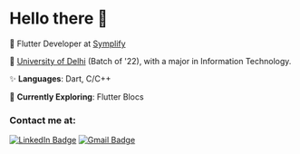 # **Hello there** 👋

🏫 Flutter Developer at [Symplify](https://www.fiverr.com/symplify)

🏢 [University of Delhi](https://du.ac.in) (Batch of '22), with a major in Information Technology.

✨ **Languages**: Dart, C/C++

📓 **Currently Exploring**: Flutter Blocs

### Contact me at:

[![LinkedIn Badge](https://img.shields.io/badge/-shivang-sorout-0a80a1?style=flat-square&logo=Linkedin&logoColor=white&link=https://www.linkedin.com/in/shivang-sorout/)](https://www.linkedin.com/in/shivang-sorout) [![Gmail Badge](https://img.shields.io/badge/-shivang.sorout@gmail.com-c14438?style=flat-square&logo=Gmail&logoColor=white&link=mailto:shivang.sorout@gmail.com)](mailto:shivang.sorout@gmail.com)
